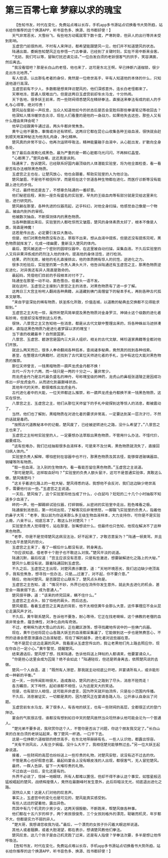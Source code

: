 # 第三百零七章 梦寐以求的瑰宝
        【告知书友，时代在变化，免费站点难以长存，手机app多书源站点切换看书大势所趋，站长给你推荐的这个换源APP，听书音色多、换源、找书都好使！】
       天气非常恶劣，大雪纷飞，有些地方动辄就零下数十度，严寒刺骨，但异人的出行等并未受到影响。
       玉虚宫门前很热闹，不时有人来拜访，都希望能跟楚风一见，他们并不知道楚风的状态。
       陆通出面，委婉告知楚风正在参悟一门古拳谱，已经到了关键时刻，实在不易中断来会客。
       “无妨，我们可以等，冒昧打扰还请见谅。”一位白发白须的老妖很客气的拱手，笑容满面，然后离去。
       “我没看错吧？那是长白山的老怪，他也来了，这可是东北王啊，早已挣断六道枷锁，很少走出东北地界。”
       有人低语，认出那名老者的身份，竟然是一位绝世高手，罕有人知道他的本体的什么，只知道他道行高深。
       玉虚宫前有不少人，多数都是想来拜访楚风的，他们深感意外，连长白老怪都来了。
       天寒地冻，普通人很难出门，但是这两日玉虚宫前却车水马龙，十分热闹。
       天下各地，很多妖王前来，而一些财阀得悉楚风在精研拳法，直接送来拳法有成的前人的手札与心得等，绝对珍贵！
       楚风站在窗前一声叹息，当众人知道他如今的状态后是否会变脸将那些拳谱笔记等收回去？
       他深知人情冷暖世态炎凉，现在人们看重的是他的一身战力，如果他失去这些，那些人又有什么理由来拜会呢？
       他早已经跟黄牛通过话，两头牛都非常焦急。
       黄牛让他不要急，事情或许还有转机，这两日它都在昆仑山收集各种王级血液，很快就会赶到顺天用某种秘法为他洗礼肉身，净化精神。
       楚风真的非常不甘心，他再次运转呼吸法，精神能量融于血液中，从心脏出发，扩散向全身各处，
       到了最后血液竟化成黑色，最为严重的是一颗心脏都乌光闪闪，不再鲜红晶莹。
       “心都黑了。”楚风自嘲，这还真是讽刺。
       陆通来了，告诉楚风，已经联系好国内最顶级的人体潜能实验室，将为他全面检查，看一看是否有办法根除黑色物质。
       玉虚宫之主也在，让楚风放心，他也会跟着，帮助实验室的人为他诊治。
       楚风皱眉，不是他不相信科学，而是现在这个世道各种生物都在进化，而医疗诊断等没有能跟上进化的步伐。
       不过，最终他还是去了，不想辜负陆通的一番好意。
       他们秘密启程，来到一座负有盛名的实验室，早先的王级血肉等有部分就是交给这里来化验，进行研究的。
       楚风躺在那里，各种先进的仪器亮起，近乎科幻，对他全身扫描，他感觉自己像是一个物品，被由内到外的审视。
       他被数次抽血，不断探测体内的黑色物质。
       当各种数据出来后，实验室的人都吃惊而又皱眉，楚风的身体素质太好了，根本不像是人类，简直是神魔！
       这若是传出去，必定要引发巨大轰动。
       但是，他们对黑色物质没有办法，萃取不出来，想从血液中提炼，但是还没有提炼完呢，黑色物质就挥发了，化成一缕幽雾，重新没入楚风的体内。
       最后，楚风被送进一个密封的圆球仪器中，在这里被自动扫描，采集血液。不久后实验室的人又将异果淬炼成的药剂注入他的体内，提高他的身体活性，进行检测。
       结果，药剂无效，被他的毛孔直接排出，他的体质拥有惊人的抗性，逆进化之力。
       很多次检验后，实验室的第一负责人满头大汗，他告诉陆通还有玉虚宫之主，那黑色物质逆反进化，对异类还有异人简直是致命的。
       最起码，凭借他们目前的手段根本对付不了。
       陆通坐在那里一动不动，面色雪白，低着头一语不发。
       就在这时，玉虚宫之主接到八景宫之主的消息，对黑色物质有了进一步了解。
       这两日三大宫主吩咐人翻阅各种典籍，从道藏到佛门高僧留下的秘本手札，再到各种古代孤本文献等。
       “来自宇宙深处的稀有物质，妖圣炼化所致，价值连城，以道教的秘典去交换都不见得能求取到。”
       玉虚宫之主大吃一惊，虽然听楚风简单提及黑色物质对金身罗汉、神骑士这个级数的进化者有妙用，但是却没有想到这么珍贵。
       很快，八景宫之主又告知他一些消息，都是从古代文献中整理出来的，将各种蛛丝马迹拼凑起来，直指这黑色物质乃是进化者梦寐以求的瑰宝！
       当下谁的收藏最丰？自然是国家。
       八景宫、玉虚宫、碧游宫是国内三大异人组织，相关的古代文献、稀珍道家典籍等全都对他们开放。
       就这么两天而已，很多人奉命翻阅各种孤本，查阅诸多秘典，竟然真的找到各种线索。
       甚至，在整理古代典籍时，还找到了古代某位天师进化者的手札，当中有这位大能对黑色物质的推崇。
       那位天师曾言，一钱黑暗物质一葫芦龙虎金丹都不换！
       古代一斤为十六两，而一钱只是一两的十分之一，量非常少。
       而龙虎金丹乃是古代最负盛名的神丹，号称瑰宝级的神药，龙虎山的鼻祖张道陵正是因成功炼出一炉龙虎金丹，从而进化到最巅峰状态。
       其他年代的天师，都很难炼出龙虎金丹。
       古代进化者中的大能，一位天师都这么推崇，称一葫芦龙虎金丹都换不来一钱黑色物质，这实在惊世。
       八景宫之主、玉虚宫之主，他们从那位天师留下的手札中窥探到这等惊人的消息，都被震动了。
       当然，他们也了解到，黑暗物质在对进化者的要求非常高，一定要达到某一层次才行，不然的话就是毒药。
       “按照古代道教秘本中的记载，楚风废了，已经被逆转进化之路，没什么希望了。”八景宫之主也来了。
       玉虚宫之主吩咐实验室的人，一定要想办法萃取出黑色物质，不管用什么办法，不惜代价，越要成功。
       “这有些难办，我们已经抽取很多血液样本，可是来不及分离，黑色物质就流失了，直接回归病人体内。”
       实验室负责人解释，哪怕密封在容器中也不行，那黑色物质及其古怪，能够穿透玻璃器皿、钢罐等所有物质。
       “取一些血液，注入别的生物体内，看一看能否留住黑色物质。”玉虚宫之主说道。
       “那可是楚风，这样取血好吗？”实验室的负责人额头冒汗，这可不是普通实验体，真敢这么做，楚风情愿吗？
       “这关乎着进化路上的一桩大秘，楚风得悉的话，我想他不会反对，我们这边缺少绝世高手，需要他付出一些。”玉虚宫之主说道。
       一天后，楚风恼了，这个实验室将他当成了什么，小白鼠吗？短短的二十几个小时抽取不知道多少血液了。
       砰的一声，他一脚踢碎试验仪器，打碎钢板，从密闭的实验室中走出，脸色难看之极。
       陆通接到消息后，第一时间出现，了解情况后非常愤怒，一脚踹飞实验室的负责人，指着他的鼻子大骂：“老李，我以前为你送来那么多王级生物血液样本，大力支持你，可你是不是实验上瘾，六亲不认，彻底忘本了，敢这么针对楚风？！”
       实验室负责人觉得理亏，站在那里，张嘴想说什么，但最终也只告知，他现在解决不了这种黑色物质。
       “老李，你是不是觉得楚风这病没法治，好不起来了，才敢恣意妄为？”陆通一顿臭骂，并且努力去平息楚风的怒火。
       玉虚宫之主来了，看了一眼后什么都没有说，转身离去。
       “你应该知道，借老李十个胆子也不敢这么对我。”楚风平淡的说道。
       陆通沉默，最后叹道：“宫主应该没有恶意，只是有些激进，想要破解进化之路上的大秘。”
       楚风什么都没有说，跟着陆通回到玉虚宫。
       不久之后，玉虚宫之主出现，对楚风表示歉意，道：“天地环境恶劣，我们这边缺少绝顶高手，我有些焦急，想寻找一些办法，只是……过激了，对不起，你不要介意。”
       随后，他询问楚风，是否跟昆仑山联系了，楚风点头称是。
       玉虚宫之主告知，道：“情况不妙，外界已经在流传你发生意外，就此失去进化的机会，甚至会一路衰弱下去，成为普通人。”
       楚风很平静，道：“该来的终究回来，瞒不住什么。”
       玉虚宫之主点头，拍了怕他的肩头，而后远去。
       楚风蹙眉，看着玉虚宫之主离去的背影，他不太相信黄牛会那么大意，这件事理应不会从昆仑走漏风声才对。
       不久后，黄牛联系楚风，告诉他不要急，耐心等待，它正在找老喇嘛，这个佛教的老僧的血液非常金贵，蕴含佛性，对净化血肉有奇效。
       不过，老喇嘛为进大雪山的古刹，正在藏区游荡，想寻找藏地传说中的一些佛门兵器。
       现在，黄牛已经将昆仑山各路大妖王的血液都采集遍了，它能做到这一步也是煞费苦心，不然的话谁会愿意泄露自己血液秘密，现在了解的越多，进化者对这些越在意。
       “绝不是昆仑这边走漏的风声，我看是从玉虚宫传出的，我让老黑他们先上路去照应你，现在你自己一定小心。”黄牛警觉，提醒楚风。
       结束通话后，楚风想了想，找来陆通，告诉他将送上拜帖的人都请来，他要宴请众人。
       “你是担心这里会成为囚笼？绝不会如此！”陆通轻叹，但还是转身离去，依照楚风说的去做。
       楚风一个人自语，道：“既然有人泄密，那我就主动彻底公开吧，并宴请所有人，或许能形成一种新的平衡。”
       这一天，一则传闻影响很大，造成轰动，楚风的进化之路到了尽头，消息不胫而走！
       各方瞩目，天下哗然，起初谁都不相信，认为这是天大的笑话。
       但是，也有部分人相信，这可能并非虚言，因为昨天就开始流传，只是在小范围内传播。
       不久后，消息被证实，一切都是真的，因为楚风正在宴请各路人马，公开承认自身出了问题。
       玉虚宫前车水马龙，来了很多人，有各地的妖王，也有一些财阀的高层，全都很正式的登门拜访。
       宴会的气氛很古怪，谁都没有想到如日中天的楚风居然当众坦然承认他可能会沦为一个普通人。
       “楚兄弟不要多说，我欣赏你这个人，不管你是否出了问题，你这个朋友我交定了。”长白山来的白发白须的老妖站起来，敬了楚风一杯酒，一口干下去。
       这是一位挣断六道枷锁的绝世高手，在东北地带赫赫有名，一些人认识他，都露出惊容。
       “天有不测风云，人有旦夕祸福，没什么大不了，我相信楚兄能够熬过去。”另一位大妖王起身说道。
       接着，一些财阀的高层也纷纷送上一些珍贵的礼物，对楚风安慰，说没有迈不过去的坎。
       不管是真心也好假意也罢，最起码宴会上没有眼皮浅的人出现，都很客气，无人冒犯楚风。
       最终，一群人告辞，留下一大堆珍贵的礼物。
       不过自这一日后，变化还是有的。
       外界不必说了，惊掉一地眼球，所有人都难以置信，但却不得不承认这个事实，如彗星般迅猛般崛起的楚风，战绩辉煌慑人，竟然在最巅峰时发生意外，此后将暗淡无光，彻底退出进化之路。
       泯然众人矣！这是人们对他的叹息声。
       事实上，玉虚宫中的变化也是可见的，楚风能真实感受到。
       有些人远远的望着他，露出异色。
       而其中有几个机灵的少男少女，这两天很殷勤，不断跑来，帮楚风做各种事。
       他们都在十五六岁的样子，两个男孩很俊秀，三个女孩则格外的漂亮，聪敏而机灵，年岁都不大，但都是实力不弱的异人。
       “楚大哥，我想请您收我为徒。”最后，一个漂亮的女孩子扑闪着大眼这样说道。
       其他人或者腼腆，或者大胆渴望，都在表示，想请楚风教他们拳法。
       楚风叹息，这几个孩子是自己机灵跑了过来，还是有人指使？学拳法次要，多半是想让他传呼吸法。
       【告知书友，时代在变化，免费站点难以长存，手机app多书源站点切换看书大势所趋，站长给你推荐的这个换源APP，听书音色多、换源、找书都好使！】